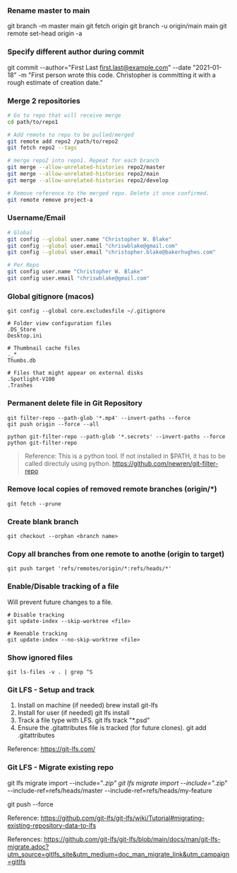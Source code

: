 ### Rename master to main

git branch -m master main
git fetch origin
git branch -u origin/main main
git remote set-head origin -a

### Specify different author during commit

git commit --author="First Last <first.last@example.com>" --date "2021-01-18" -m "First person wrote this code. Christopher is committing it with a rough estimate of creation date."

### Merge 2 repositories

```bash
# Go to repo that will receive merge
cd path/to/repo1

# Add remote to repo to be pulled/merged
git remote add repo2 /path/to/repo2
git fetch repo2 --tags

# merge repo2 into repo1. Repeat for each branch
git merge --allow-unrelated-histories repo2/master
git merge --allow-unrelated-histories repo2/main
git merge --allow-unrelated-histories repo2/develop

# Remove reference to the merged repo. Delete it once confirmed.
git remote remove project-a
```

### Username/Email

```bash
# Global
git config --global user.name "Christopher W. Blake"
git config --global user.email "chriswblake@gmail.com"
git config --global user.email "christopher.blake@bakerhughes.com"

# Per Repo
git config user.name "Christopher W. Blake"
git config user.email "chriswblake@gmail.com"
```

### Global gitignore (macos)

```
git config --global core.excludesfile ~/.gitignore
```

```
# Folder view configuration files
.DS_Store
Desktop.ini

# Thumbnail cache files
._*
Thumbs.db

# Files that might appear on external disks
.Spotlight-V100
.Trashes
```

### Permanent delete file in Git Repository

```
git filter-repo --path-glob '*.mp4' --invert-paths --force
git push origin --force --all
```

```
python git-filter-repo --path-glob '*.secrets' --invert-paths --force
python git-filter-repo
```

> Reference: This is a python tool. If not installed in $PATH, it has to be called directuly using python.
> https://github.com/newren/git-filter-repo

### Remove local copies of removed remote branches (origin/\*)

```
git fetch --prune
```

### Create blank branch

```
git checkout --orphan <branch name>
```

### Copy all branches from one remote to anothe (origin to target)

```
git push target 'refs/remotes/origin/*:refs/heads/*'
```

### Enable/Disable tracking of a file

Will prevent future changes to a file.

```
# Disable tracking
git update-index --skip-worktree <file>

# Reenable tracking
git update-index --no-skip-worktree <file>
```

### Show ignored files

```
git ls-files -v . | grep ^S
```

### Git LFS - Setup and track

1. Install on machine (if needed)
   brew install git-lfs
1. Install for user (if needed)
   git lfs install
1. Track a file type with LFS.
   git lfs track "\*.psd"
1. Ensure the .gitattributes file is tracked (for future clones).
   git add .gitattributes

Reference: https://git-lfs.com/

### Git LFS - Migrate existing repo

git lfs migrate import --include="_.zip"
git lfs migrate import --include="_.zip" --include-ref=refs/heads/master --include-ref=refs/heads/my-feature

git push --force

Reference: https://github.com/git-lfs/git-lfs/wiki/Tutorial#migrating-existing-repository-data-to-lfs

References: https://github.com/git-lfs/git-lfs/blob/main/docs/man/git-lfs-migrate.adoc?utm_source=gitlfs_site&utm_medium=doc_man_migrate_link&utm_campaign=gitlfs
